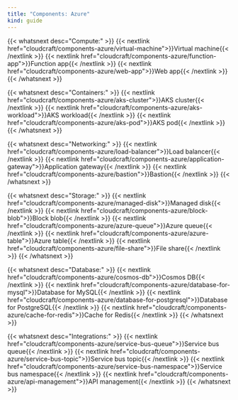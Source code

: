 ```yaml
---
title: "Components: Azure"
kind: guide
---
```


{{< whatsnext desc="Compute:" >}}
    {{< nextlink href="cloudcraft/components-azure/virtual-machine">}}Virtual machine{{< /nextlink >}}
    {{< nextlink href="cloudcraft/components-azure/function-app">}}Function app{{< /nextlink >}}
    {{< nextlink href="cloudcraft/components-azure/web-app">}}Web app{{< /nextlink >}}
{{< /whatsnext >}}

{{< whatsnext desc="Containers:" >}}
    {{< nextlink href="cloudcraft/components-azure/aks-cluster">}}AKS cluster{{< /nextlink >}}
    {{< nextlink href="cloudcraft/components-azure/aks-workload">}}AKS workload{{< /nextlink >}}
    {{< nextlink href="cloudcraft/components-azure/aks-pod">}}AKS pod{{< /nextlink >}}
{{< /whatsnext >}}

{{< whatsnext desc="Networking:" >}}
    {{< nextlink href="cloudcraft/components-azure/load-balancer">}}Load balancer{{< /nextlink >}}
    {{< nextlink href="cloudcraft/components-azure/application-gateway">}}Application gateway{{< /nextlink >}}
    {{< nextlink href="cloudcraft/components-azure/bastion">}}Bastion{{< /nextlink >}}
{{< /whatsnext >}}

{{< whatsnext desc="Storage:" >}}
    {{< nextlink href="cloudcraft/components-azure/managed-disk">}}Managed disk{{< /nextlink >}}
    {{< nextlink href="cloudcraft/components-azure/block-blob">}}Block blob{{< /nextlink >}}
    {{< nextlink href="cloudcraft/components-azure/azure-queue">}}Azure queue{{< /nextlink >}}
    {{< nextlink href="cloudcraft/components-azure/azure-table">}}Azure table{{< /nextlink >}}
    {{< nextlink href="cloudcraft/components-azure/file-share">}}File share{{< /nextlink >}}
{{< /whatsnext >}}

{{< whatsnext desc="Database:" >}}
    {{< nextlink href="cloudcraft/components-azure/cosmos-db">}}Cosmos DB{{< /nextlink >}}
    {{< nextlink href="cloudcraft/components-azure/database-for-mysql">}}Database for MySQL{{< /nextlink >}}
    {{< nextlink href="cloudcraft/components-azure/database-for-postgresql">}}Database for PostgreSQL{{< /nextlink >}}
    {{< nextlink href="cloudcraft/components-azure/cache-for-redis">}}Cache for Redis{{< /nextlink >}}
{{< /whatsnext >}}

{{< whatsnext desc="Integrations:" >}}
    {{< nextlink href="cloudcraft/components-azure/service-bus-queue">}}Service bus queue{{< /nextlink >}}
    {{< nextlink href="cloudcraft/components-azure/service-bus-topic">}}Service bus topic{{< /nextlink >}}
    {{< nextlink href="cloudcraft/components-azure/service-bus-namespace">}}Service bus namespace{{< /nextlink >}}
    {{< nextlink href="cloudcraft/components-azure/api-management">}}API management{{< /nextlink >}}
{{< /whatsnext >}}
